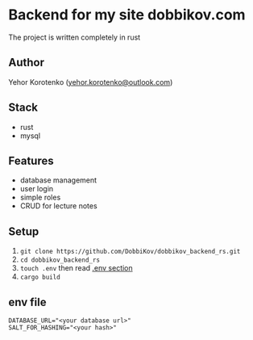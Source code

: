 # Backend for my site dobbikov.com

The project is written completely in rust

## Author
Yehor Korotenko (yehor.korotenko@outlook.com)

## Stack
- rust 
- mysql

## Features
- database management
- user login
- simple roles
- CRUD for lecture notes 

## Setup
1. `git clone https://github.com/DobbiKov/dobbikov_backend_rs.git`
2. `cd dobbikov_backend_rs` 
3. `touch .env` then read [.env section](##env-file)
4. `cargo build`

## env file
```.env
DATABASE_URL="<your database url>"
SALT_FOR_HASHING="<your hash>"
```
